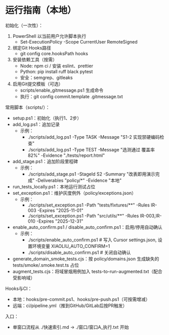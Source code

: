# 运行指南（本地）

初始化（一次性）：
1) PowerShell 以当前用户允许脚本执行
   - Set-ExecutionPolicy -Scope CurrentUser RemoteSigned
2) 绑定Git Hooks路径
   - git config core.hooksPath hooks
3) 安装依赖工具（按需）
   - Node: npm ci / 安装 eslint、prettier
   - Python: pip install ruff black pytest
   - 安全：semgrep、gitleaks
4) 启用Git提交模板（可选）
   - scripts/enable_gitmessage.ps1 生成命令
   - 执行：git config commit.template .gitmessage.txt

常用脚本（scripts/）：
- setup.ps1：初始化（执行1、2步）
- add_log.ps1：追加记录
  - 示例：
    - ./scripts/add_log.ps1 -Type TASK -Message "S1-2 实现禁硬编码检查"
    - ./scripts/add_log.ps1 -Type TEST -Message "选测通过 覆盖率82%" -Evidence "./tests/report.html"
- add_stage.ps1：追加阶段里程碑
  - 示例：
    - ./scripts/add_stage.ps1 -StageId S2 -Summary "改表即用演示完成" -Deliverables "policy/*" -Evidence "本地"
- run_tests_locally.ps1：本地运行测试占位
- set_exception.ps1：维护灰度例外（policy/exceptions.json）
  - 示例：
    - ./scripts/set_exception.ps1 -Path "tests/fixtures/**" -Rules IR-003 -Expires "2025-11-01"
    - ./scripts/set_exception.ps1 -Path "src/utils/**" -Rules IR-003,IR-010 -Expires "2025-12-31"
 - enable_auto_confirm.ps1 / disable_auto_confirm.ps1：启用/停用自动确认
   - 示例：
     - ./scripts/enable_auto_confirm.ps1  # 写入 Cursor settings.json, 设置环境变量 XIAOLIU_AUTO_CONFIRM=1
     - ./scripts/disable_auto_confirm.ps1 # 关闭自动确认
 - generate_domain_smoke_tests.cjs：按 policy/domains.json 生成缺失的 tests/smoke/<domain>.smoke.test.ts 占位
 - augment_tests.cjs：将域冒烟用例加入 tests-to-run-augmented.txt（配合受影响域）

Hooks与CI：
- 本地：hooks/pre-commit.ps1、hooks/pre-push.ps1（可按需增减）
- 远端：ci/pipeline.yml（推到GitHub/GitLab后按PR触发）

入口：
- 单窗口流程从 ./快速索引.md → ./窗口/窗口A_执行.txt 开始
